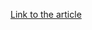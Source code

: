 [Link to the article](https://www.securityweek.com/library-of-congress-says-an-adversary-hacked-some-emails/)
